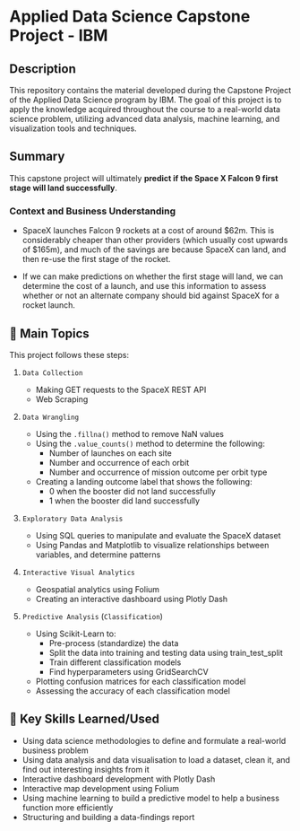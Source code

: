 # Applied Data Science Capstone Project - IBM
## Description
This repository contains the material developed during the Capstone Project of the Applied Data Science program by IBM. The goal of this project is to apply the knowledge acquired throughout the course to a real-world data science problem, utilizing advanced data analysis, machine learning, and visualization tools and techniques.

## Summary 
This capstone project will ultimately **predict if the Space X Falcon 9 first stage will land successfully**. 

### Context and Business Understanding
- SpaceX launches Falcon 9 rockets at a cost of around $62m. This is considerably cheaper than other providers (which usually cost upwards of $165m), and much of the savings are because SpaceX can land, and then re-use the first stage of the rocket. 

- If we can make predictions on whether the first stage will land, we can determine the cost of a launch, and use this information to assess whether or not an alternate company should bid against SpaceX for a rocket launch.

## 📑 Main Topics 
This project follows these steps:
1. `Data Collection`
    - Making GET requests to the SpaceX REST API
    - Web Scraping
    
2. `Data Wrangling` 
    - Using the `.fillna()` method to remove NaN values
    - Using the `.value_counts()` method to determine the following:
        - Number of launches on each site
        - Number and occurrence of each orbit
        - Number and occurrence of mission outcome per orbit type
    - Creating a landing outcome label that shows the following:
        - 0 when the booster did not land successfully
        - 1 when the booster did land successfully

3. `Exploratory Data Analysis`
    - Using SQL queries to manipulate and evaluate the SpaceX dataset
    - Using Pandas and Matplotlib to visualize relationships between variables, and determine patterns

4. `Interactive Visual Analytics`
    - Geospatial analytics using Folium
    - Creating an interactive dashboard using Plotly Dash

5. `Predictive Analysis` (`Classification`)
    - Using Scikit-Learn to:
        - Pre-process (standardize) the data
        - Split the data into training and testing data using train_test_split
        - Train different classification models
        - Find hyperparameters using GridSearchCV
    - Plotting confusion matrices for each classification model
    - Assessing the accuracy of each classification model


## 🔑 Key Skills Learned/Used 
- Using data science methodologies to define and formulate a real-world business problem
- Using data analysis and data visualisation to load a dataset, clean it, and find out interesting insights from it
- Interactive dashboard development with Plotly Dash
- Interactive map development using Folium
- Using machine learning to build a predictive model to help a business function more efficiently
- Structuring and building a data-findings report


